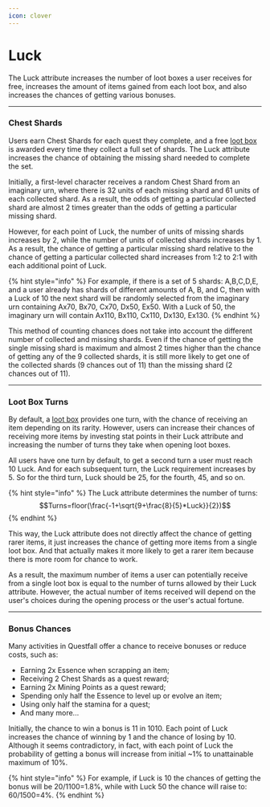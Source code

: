 ```yaml
---
icon: clover
---
```


# Luck

The Luck attribute increases the number of loot boxes a user receives for free, increases the amount of items gained from each loot box, and also increases the chances of getting various bonuses.

***

### **Chest Shards**

Users earn Chest Shards for each quest they complete, and a free [loot box](../items/#loot-boxes) is awarded every time they collect a full set of shards. The Luck attribute increases the chance of obtaining the missing shard needed to complete the set.

Initially, a first-level character receives a random Chest Shard from an imaginary urn, where there is 32 units of each missing shard and 61 units of each collected shard. As a result, the odds of getting a particular collected shard are almost 2 times greater than the odds of getting a particular missing shard.

However, for each point of Luck, the number of units of missing shards increases by 2, while the number of units of collected shards increases by 1. As a result, the chance of getting a particular missing shard relative to the chance of getting a particular collected shard increases from 1:2 to 2:1 with each additional point of Luck.

{% hint style="info" %}
For example, if there is a set of 5 shards: A,B,C,D,E, and a user already has shards of different amounts of A, B, and C, then with a Luck of 10 the next shard will be randomly selected from the imaginary urn containing Ax70, Bx70, Cx70, Dx50, Ex50. With a Luck of 50, the imaginary urn will contain Ax110, Bx110, Cx110, Dx130, Ex130.
{% endhint %}

This method of counting chances does not take into account the different number of collected and missing shards. Even if the chance of getting the single missing shard is maximum and almost 2 times higher than the chance of getting any of the 9 collected shards, it is still more likely to get one of the collected shards (9 chances out of 11) than the missing shard (2 chances out of 11).

***

### **Loot Box Turns**

By default, a [loot box](../items/#loot-boxes) provides one turn, with the chance of receiving an item depending on its rarity. However, users can increase their chances of receiving more items by investing stat points in their Luck attribute and increasing the number of turns they take when opening loot boxes.

All users have one turn by default, to get a second turn a user must reach 10 Luck. And for each subsequent turn, the Luck requirement increases by 5. So for the third turn, Luck should be 25, for the fourth, 45, and so on.

{% hint style="info" %}
The Luck attribute determines the number of turns:\
$$Turns=floor(\frac{-1+\sqrt{9+\frac{8}{5}*Luck}}{2})$$
{% endhint %}

This way, the Luck attribute does not directly affect the chance of getting rarer items, it just increases the chance of getting more items from a single loot box. And that actually makes it more likely to get a rarer item because there is more room for chance to work.

As a result, the maximum number of items a user can potentially receive from a single loot box is equal to the number of turns allowed by their Luck attribute. However, the actual number of items received will depend on the user's choices during the opening process or the user's actual fortune.

***

### Bonus Chances

Many activities in Questfall offer a chance to receive bonuses or reduce costs, such as:

* Earning 2x Essence when scrapping an item;
* Receiving 2 Chest Shards as a quest reward;
* Earning 2x Mining Points as a quest reward;
* Spending only half the Essence to level up or evolve an item;
* Using only half the stamina for a quest;
* And many more...

Initially, the chance to win a bonus is 11 in 1010. Each point of Luck increases the chance of winning by 1 and the chance of losing by 10. Although it seems contradictory, in fact, with each point of Luck the probability of getting a bonus will increase from initial \~1% to unattainable maximum of 10%.

{% hint style="info" %}
For example, if Luck is 10 the chances of getting the bonus will be 20/1100=1.8%, while with Luck 50 the chance will raise to: 60/1500=4%.
{% endhint %}
